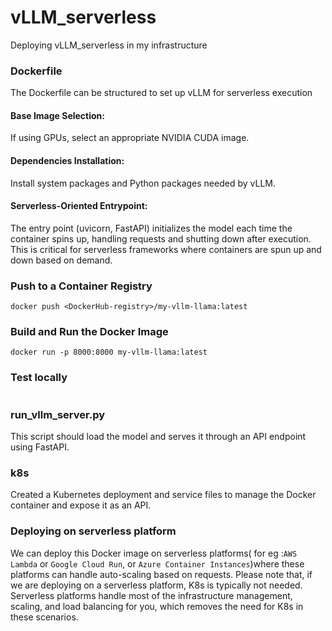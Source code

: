 # vLLM_serverless
Deploying vLLM_serverless in my infrastructure

### Dockerfile
 The Dockerfile can be structured to set up vLLM for serverless execution

#### Base Image Selection:
If using GPUs, select an appropriate NVIDIA CUDA image. 
#### Dependencies Installation:
Install system packages and Python packages needed by vLLM. 
#### Serverless-Oriented Entrypoint:
The entry point (uvicorn, FastAPI) initializes the model each time the container spins up, handling requests and shutting down after execution. This is critical for serverless frameworks where containers are spun up and down based on demand.
###  Push to a Container Registry
```docker tag my-vllm-llama:latest <DockerHub-registry>/my-vllm-llama:latest
docker push <DockerHub-registry>/my-vllm-llama:latest
```
### Build and Run the Docker Image
```docker build -t my-vllm-llama:latest .
docker run -p 8000:8000 my-vllm-llama:latest
```
### Test locally
```curl -X POST "http://localhost:8000/predict" -d '{"text": "Sample input"}'
```

### run_vllm_server.py
This script should load the model and serves it through an API endpoint using FastAPI.

### k8s
Created a Kubernetes deployment and service files to manage the Docker container and expose it as an API.

### Deploying on serverless platform
We can deploy this Docker image on serverless platforms( for eg :`AWS Lambda` or `Google Cloud Run`, or `Azure Container Instances`)where these platforms can handle auto-scaling based on requests. Please note that, if we are deploying on a serverless platform, K8s is typically not needed. Serverless platforms handle most of the infrastructure management, scaling, and load balancing for you, which removes the need for K8s in these scenarios.


